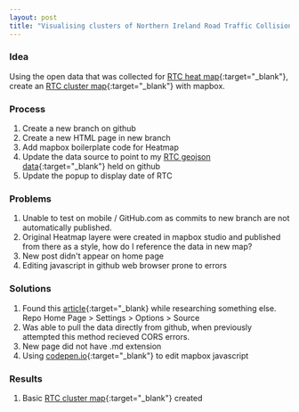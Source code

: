 ```yaml
---
layout: post
title: "Visualising clusters of Northern Ireland Road Traffic Collisions (RTC's)"
---
```


### Idea
Using the open data that was collected for [RTC heat map](https://williamorrie.github.io/rtc_heatmap.html){:target="_blank"}, create an [RTC cluster map](https://williamorrie.github.io/rtc_heatmap.html){:target="_blank"} with mapbox.

### Process 
1. Create a new branch on github
2. Create a new HTML page in new branch
3. Add mapbox boilerplate code for Heatmap
4. Update the data source to point to my [RTC geojson data](https://williamorrie.github.io/RTC_geo.json){:target="_blank"} held on github
5. Update the popup to display date of RTC

### Problems
1. Unable to test on mobile / GitHub.com as commits to new branch are not automatically published.
2. Original Heatmap layere were created in mapbox studio and published from there as a style, how do I reference the data in new map?
3. New post didn't appear on home page
4. Editing javascript in github web browser prone to errors

### Solutions
1. Found this [article](https://automationpanda.com/2021/03/24/testing-github-pages-without-local-jekyll-setup/){:target="_blank} while researching something else. Repo Home Page > Settings > Options > Source
2. Was able to pull the data directly from github, when previously attempted this method recieved CORS errors.
3. New page did not have .md extension
4. Using [codepen.io](https://codepen.io/){:target="_blank"} to edit mapbox javascript

### Results
1. Basic [RTC cluster map](https://williamorrie.github.io/rtc_heatmap.html){:target="_blank"} created
